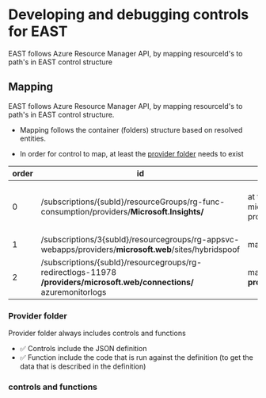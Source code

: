 # Developing and debugging controls for EAST

EAST follows Azure Resource Manager API, by mapping resourceId's to path's in EAST control structure

## Mapping 

EAST follows Azure Resource Manager API, by mapping resourceId's to path's in EAST control structure.

- Mapping follows the container (folders) structure based on resolved entities.
  



- In order for control to map, at least the [provider folder](#provider-folder) needs to exist


order | id | map | explanation
-|-|-|-
0| /subscriptions/{subId}/resourceGroups/rg-func-consumption/providers/**Microsoft.Insights/** | at the time of writing this guide, microsoft insigths is not supported provider |  [filterExistingProviders.js](plugins/nodeSrc/filterExistingProviders.js) does not issue get request since provider folder does not exist under [providers](/providers/)
1|/subscriptions/3{subId}/resourcegroups/rg-appsvc-webapps/providers/**microsoft.web**/sites/hybridspoof | mapped to **providers/microsoft.web/**
2|/subscriptions/{subId}/resourcegroups/rg-redirectlogs-11978 **/providers/microsoft.web/connections/** azuremonitorlogs | mapped to **providers/microsoft.web/connections/** 




### Provider folder
Provider folder always includes controls and functions 

- ✅ Controls include the JSON definition
- ✅ Function include the code that is run against the definition (to get the data that is described in the definition)

### controls and functions
